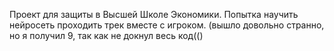 Проект для защиты в Высшей Школе Экономики. 
Попытка научить нейросеть проходить трек вместе с игроком.
(вышло довольно странно, но я получил 9, так как не докнул весь код(()
